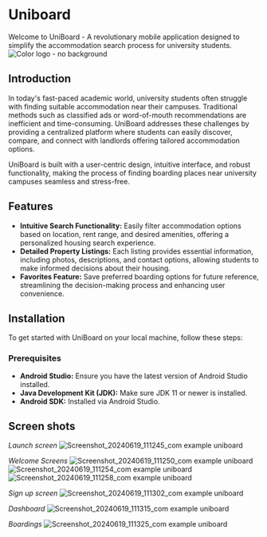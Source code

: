 # Uniboard

Welcome to UniBoard - A revolutionary mobile application designed to simplify the accommodation search process for university students.
![Color logo - no background](https://github.com/bhashanasirimanna/Uniboard-android-app/assets/146844863/9701eabe-44e6-4d97-9905-b14656b4bf8f)

## Introduction

In today's fast-paced academic world, university students often struggle with finding suitable accommodation near their campuses. Traditional methods such as classified ads or word-of-mouth recommendations are inefficient and time-consuming. UniBoard addresses these challenges by providing a centralized platform where students can easily discover, compare, and connect with landlords offering tailored accommodation options.

UniBoard is built with a user-centric design, intuitive interface, and robust functionality, making the process of finding boarding places near university campuses seamless and stress-free.

## Features

- **Intuitive Search Functionality:** Easily filter accommodation options based on location, rent range, and desired amenities, offering a personalized housing search experience.
- **Detailed Property Listings:** Each listing provides essential information, including photos, descriptions, and contact options, allowing students to make informed decisions about their housing.
- **Favorites Feature:** Save preferred boarding options for future reference, streamlining the decision-making process and enhancing user convenience.

## Installation
To get started with UniBoard on your local machine, follow these steps:

### Prerequisites
- **Android Studio:** Ensure you have the latest version of Android Studio installed.
- **Java Development Kit (JDK):** Make sure JDK 11 or newer is installed.
- **Android SDK:** Installed via Android Studio.

 ## Screen shots

*Launch screen*
![Screenshot_20240619_111245_com example uniboard](https://github.com/bhashanasirimanna/Uniboard-android-app/assets/146844863/778c5022-17a3-4870-862d-1ee40ef21b4e)

*Welcome Screens*
![Screenshot_20240619_111250_com example uniboard](https://github.com/bhashanasirimanna/Uniboard-android-app/assets/146844863/e82a6d73-a5e9-4336-b55d-4e4cd575f4b2)
![Screenshot_20240619_111254_com example uniboard](https://github.com/bhashanasirimanna/Uniboard-android-app/assets/146844863/9c4f5804-2af9-4d56-8832-ab0f214ba268)
![Screenshot_20240619_111258_com example uniboard](https://github.com/bhashanasirimanna/Uniboard-android-app/assets/146844863/94e420c4-c744-4a10-8fc5-35aa3383b447)

*Sign up screen*
![Screenshot_20240619_111302_com example uniboard](https://github.com/bhashanasirimanna/Uniboard-android-app/assets/146844863/350f0895-bfe8-44d9-9f55-9370159653de)

*Dashboard*
![Screenshot_20240619_111315_com example uniboard](https://github.com/bhashanasirimanna/Uniboard-android-app/assets/146844863/27172796-517c-48a1-988e-d402d34e498c)

*Boardings*
![Screenshot_20240619_111325_com example uniboard](https://github.com/bhashanasirimanna/Uniboard-android-app/assets/146844863/386fb140-91dc-44c8-baeb-b4ac07c81f03)







